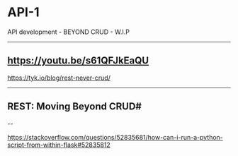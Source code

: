# API-1
API development - BEYOND CRUD - W.I.P

---
https://youtu.be/s61QFJkEaQU
---

https://tyk.io/blog/rest-never-crud/

---

## REST: Moving Beyond CRUD#

--

https://stackoverflow.com/questions/52835681/how-can-i-run-a-python-script-from-within-flask#52835812

